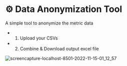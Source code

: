 # ⚙️ Data Anonymization Tool

A simple tool to anonymize the metric data
- 1. Upload your CSVs
- 2. Combine & Download output excel file

![screencapture-localhost-8501-2022-11-15-01_12_57](https://user-images.githubusercontent.com/90363752/201841458-b73eee33-a019-4572-bc27-9958bc05222b.png)
